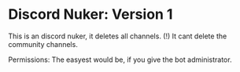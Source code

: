 # Discord Nuker: Version 1
This is an discord nuker, it deletes all channels.
(!) It cant delete the community channels.

Permissions:
The easyest would be, if you give the bot administrator.
